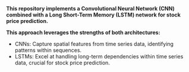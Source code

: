 **This repository implements a Convolutional Neural Network (CNN) combined with a Long Short-Term Memory (LSTM) network for stock price prediction.**

**This approach leverages the strengths of both architectures:**

- CNNs: Capture spatial features from time series data, identifying patterns within sequences.
- LSTMs: Excel at handling long-term dependencies within time series data, crucial for stock price prediction.
